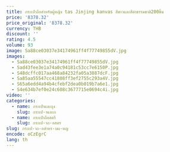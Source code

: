 ```yaml
---
title: กระเป๋าถือสำหรับผู้หญิง tas Jinjing kanvas สีขาวและสีดำธรรมชาติ200ชิ้น
price: '8378.32'
price_original: '8378.32'
currency: THB
discount: ''
rating: 4.5
volume: 93
image: Sa88ce03037e34174961ff4f77749855dV.jpg
images:
  - Sa88ce03037e34174961ff4f77749855dV.jpg
  - Sad43fee3e1a74a0c94181c53cc7e6150P.jpg
  - S48dcffc017aa468a84232fa05a3887dcF.jpg
  - Sa85aa55547cc41808ff3ef2755c293a4V.jpg
  - S65a6edd4a94b4cfebf2dea0b019b7a6e1.jpg
  - S4e634b7ef0e24c608c3677715e0694c4i.jpg
video: ''
categories:
  - name: กระเป๋าและถุง
    slug: กระเป-าและถ
  - name: กระเป๋าถือสตรี
    slug: กระเป-าถ-อสตร
slug: กระเป-าถ-อสำหร-บผ-หญ
encode: oCzEgrC
lang: th
---
```

  